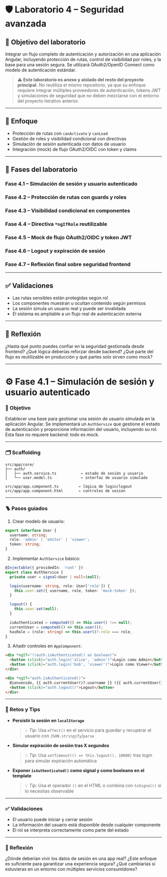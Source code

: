# 🛡️ Laboratorio 4 – Seguridad avanzada

## 🧭 Objetivo del laboratorio

Integrar un flujo completo de autenticación y autorización en una aplicación Angular, incluyendo protección de rutas, control de visibilidad por roles, y la base para una sesión segura. Se utilizará OAuth2/OpenID Connect como modelo de autenticación estándar.

> ⚠️ **Este laboratorio es anexo y aislado del resto del proyecto principal.** No reutiliza el mismo repositorio, ya que su enfoque requiere integrar múltiples proveedores de autenticación, tokens JWT y simulaciones de seguridad que no deben mezclarse con el entorno del proyecto iterativo anterior.

---

## 🎯 Enfoque

* Protección de rutas con `canActivate` y `canLoad`
* Gestión de roles y visibilidad condicional con directivas
* Simulación de sesión autenticada con datos de usuario
* Integración (mock) de flujo OAuth2/OIDC con token y claims

---

## 📅 Fases del laboratorio

### Fase 4.1 – Simulación de sesión y usuario autenticado

### Fase 4.2 – Protección de rutas con guards y roles

### Fase 4.3 – Visibilidad condicional en componentes

### Fase 4.4 – Directiva `*ngIfRole` reutilizable

### Fase 4.5 – Mock de flujo OAuth2/OIDC y token JWT

### Fase 4.6 – Logout y expiración de sesión

### Fase 4.7 – Reflexión final sobre seguridad frontend

---

## ✅ Validaciones

* Las rutas sensibles están protegidas según rol
* Los componentes muestran u ocultan contenido según permisos
* La sesión simula un usuario real y puede ser invalidada
* El sistema es ampliable a un flujo real de autenticación externa

---

## 💬 Reflexión

¿Hasta qué punto puedes confiar en la seguridad gestionada desde frontend? ¿Qué lógica deberías reforzar desde backend? ¿Qué parte del flujo es reutilizable en producción y qué partes solo sirven como mock?

---

# ⚙️ Fase 4.1 – Simulación de sesión y usuario autenticado

### 🎯 Objetivo

Establecer una base para gestionar una sesión de usuario simulada en la aplicación Angular. Se implementará un `AuthService` que gestione el estado de autenticación y proporcione información del usuario, incluyendo su rol. Esta fase no requiere backend: todo es mock.

---

### 🗂️ Scaffolding

```
src/app/core/
├── auth/
│   ├── auth.service.ts           ← estado de sesión y usuario
│   └── user.model.ts             ← interfaz de usuario simulado

src/app/app.component.ts         ← lógica de login/logout
src/app/app.component.html       ← controles de sesión
```

---

### 🪜 Pasos guiados

1. Crear modelo de usuario:

```ts
export interface User {
  username: string;
  role: 'admin' | 'editor' | 'viewer';
  token: string;
}
```

2. Implementar `AuthService` básico:

```ts
@Injectable({ providedIn: 'root' })
export class AuthService {
  private user = signal<User | null>(null);

  login(username: string, role: User['role']) {
    this.user.set({ username, role, token: 'mock-token' });
  }

  logout() {
    this.user.set(null);
  }

  isAuthenticated = computed(() => this.user() !== null);
  currentUser = computed(() => this.user());
  hasRole = (role: string) => this.user()?.role === role;
}
```

3. Añadir controles en `AppComponent`:

```html
<div *ngIf="!(auth.isAuthenticated() as boolean)">
  <button (click)="auth.login('alice', 'admin')">Login como Admin</button>
  <button (click)="auth.login('bob', 'viewer')">Login como Viewer</button>
</div>

<div *ngIf="auth.isAuthenticated()">
  Bienvenido, {{ auth.currentUser()?.username }} ({{ auth.currentUser()?.role }})
  <button (click)="auth.logout()">Logout</button>
</div>
```

---

### 🎯 Retos y Tips

* **Persistir la sesión en `localStorage`**

  > 💡 *Tip:* Usa `effect()` en el servicio para guardar y recuperar el usuario con `JSON.stringify`/`parse`

* **Simular expiración de sesión tras X segundos**

  > 💡 *Tip:* Usa `setTimeout(() => this.logout(), 10000)` tras login para simular expiración automática

* **Exponer `isAuthenticated()` como signal y como booleano en el template**

  > 💡 *Tip:* Usa el operador `()` en el HTML o combina con `toSignal()` si lo necesitas observable

---

### ✅ Validaciones

* El usuario puede iniciar y cerrar sesión
* La información del usuario está disponible desde cualquier componente
* El rol se interpreta correctamente como parte del estado

---

### 💬 Reflexión

¿Dónde deberían vivir los datos de sesión en una app real? ¿Este enfoque es suficiente para garantizar una experiencia segura? ¿Qué cambiarías si estuvieras en un entorno con múltiples servicios consumidores?
